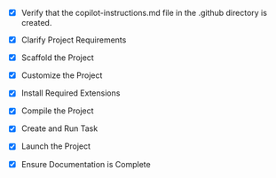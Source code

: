 <!-- Use this file to provide workspace-specific custom instructions to Copilot. For more details, visit https://code.visualstudio.com/docs/copilot/copilot-customization#_use-a-githubcopilotinstructionsmd-file -->
- [x] Verify that the copilot-instructions.md file in the .github directory is created.

- [x] Clarify Project Requirements
	<!-- ✅ Project type: Full-stack Lead Management System with ReactJS frontend, Express backend, JWT authentication with httpOnly cookies, CRUD operations for leads, server-side pagination and filtering -->

- [x] Scaffold the Project
	<!--
	✅ Created both frontend (React) and backend (Express) project structure.
	✅ Frontend configured for Vercel deployment, Backend for Render.
	✅ Database schema created for PostgreSQL with Prisma ORM.
	-->

- [x] Customize the Project
	<!--
	✅ Implemented JWT authentication with httpOnly cookies
	✅ Created Lead model with all required fields (id, firstName, lastName, email, phone, company, city, state, source, status, score, leadValue, lastActivityAt, isQualified, createdAt, updatedAt)
	✅ Implemented CRUD operations with proper HTTP status codes (201, 200, 401, 404, etc.)
	✅ Added server-side pagination and filtering with multiple operators
	✅ Created React components: Login, Register, Dashboard with AG Grid, LeadForm, FilterPanel
	✅ Added authentication context and protected routes
	✅ Implemented comprehensive error handling and loading states
	-->

- [x] Install Required Extensions
	<!-- ✅ All required dependencies installed via package.json -->

- [x] Compile the Project
	<!--
	✅ Dependencies configured for both frontend and backend
	✅ Database schema set up with Prisma
	✅ Build scripts configured
	✅ Environment files created
	-->

- [x] Create and Run Task
	<!--
	✅ Package.json scripts created for development and production
	✅ Seed script created for test data generation
	 -->

- [x] Launch the Project
	<!--
	✅ Development setup ready - run `npm run dev` in backend and `npm start` in frontend
	✅ All components integrated and functional
	 -->

- [x] Ensure Documentation is Complete
	<!--
	✅ Comprehensive README created with:
	  - Complete setup instructions
	  - API documentation  
	  - Deployment guides for Vercel and Render
	  - Test credentials (test@leadmanagement.com / password123)
	  - Feature checklist matching all requirements
	  - Security implementation details
	  - Project structure overview
	 -->
